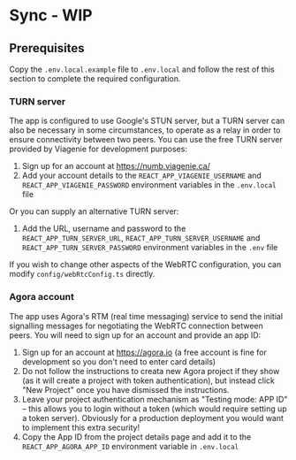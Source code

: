 # Sync - WIP

## Prerequisites

Copy the `.env.local.example` file to `.env.local` and follow the rest of this section to complete the required configuration.

### TURN server

The app is configured to use Google's STUN server, but a TURN server can also be necessary in some circumstances, to operate as a relay in order to ensure connectivity between two peers. You can use the free TURN server provided by Viagenie for development purposes:

1. Sign up for an account at https://numb.viagenie.ca/
2. Add your account details to the `REACT_APP_VIAGENIE_USERNAME` and `REACT_APP_VIAGENIE_PASSWORD` environment variables in the `.env.local` file

Or you can supply an alternative TURN server:

1. Add the URL, username and password to the `REACT_APP_TURN_SERVER_URL`, `REACT_APP_TURN_SERVER_USERNAME` and `REACT_APP_TURN_SERVER_PASSWORD` environment variables in the `.env` file

If you wish to change other aspects of the WebRTC configuration, you can modify `config/webRtcConfig.ts` directly.

### Agora account

The app uses Agora's RTM (real time messaging) service to send the initial signalling messages for negotiating the WebRTC connection between peers. You will need to sign up for an account and provide an app ID:

1. Sign up for an account at https://agora.io (a free account is fine for development so you don't need to enter card details)
2. Do not follow the instructions to creata new Agora project if they show (as it will create a project with token authentication), but instead click "New Project" once you have dismissed the instructions.
3. Leave your project authentication mechanism as "Testing mode: APP ID" – this allows you to login without a token (which would require setting up a token server). Obviously for a production deployment you would want to implement this extra security!
4. Copy the App ID from the project details page and add it to the `REACT_APP_AGORA_APP_ID` environment variable in `.env.local`
